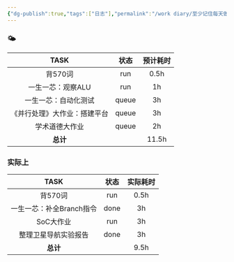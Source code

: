 ```yaml
---
{"dg-publish":true,"tags":["日志"],"permalink":"/work diary/至少记住每天做了什么/2024-05-28：周二/","dgPassFrontmatter":true}
---
```


### 🌤

|      TASK      |  状态   | 预计耗时  |
| :------------: | :---: | :---: |
|     背570词      |  run  | 0.5h  |
|   一生一芯：观察ALU   |  run  |  1h   |
|   一生一芯：自动化测试   | queue |  3h   |
| 《并行处理》大作业：搭建平台 | queue |  3h   |
|    学术道德大作业     | queue |  2h   |
|     **总计**     |       | 11.5h |

### 实际上
|      TASK       |  状态  | 实际耗时 |
| :-------------: | :--: | :--: |
|      背570词      | run  | 0.5h |
| 一生一芯：补全Branch指令 | done |  3h  |
|     SoC大作业      | run  |  3h  |
|   整理卫星导航实验报告    | done |  3h  |
|     **总计**      |      | 9.5h |
